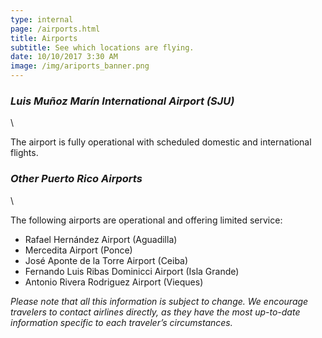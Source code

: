 ```yaml
---
type: internal
page: /airports.html
title: Airports
subtitle: See which locations are flying.
date: 10/10/2017 3:30 AM
image: /img/ariports_banner.png
---
```


### *Luis Muñoz Marín International Airport (SJU)*
\

The airport is fully operational with scheduled domestic and international flights.

### *Other Puerto Rico Airports*
\

The following airports are operational and offering limited service:

*   Rafael Hernández Airport (Aguadilla)
*   Mercedita Airport (Ponce)
*   José Aponte de la Torre Airport (Ceiba)
*   Fernando Luis Ribas Dominicci Airport (Isla Grande)
*   Antonio Rivera Rodriguez Airport (Vieques)

*Please note that all this information is subject to change. We encourage travelers to contact airlines directly, as they have the most up-to-date information specific to each traveler’s circumstances.*
